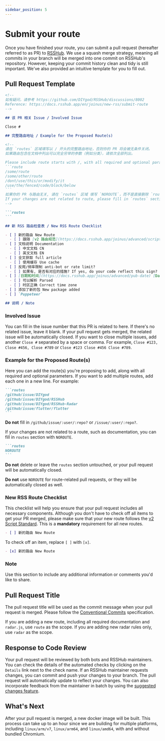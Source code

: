 ```yaml
---
sidebar_position: 5
---
```


# Submit your route

Once you have finished your route, you can submit a pull request (hereafter referred to as PR) to [RSSHub](https://github.com/DIYgod/RSSHub). We use a squash merge strategy, meaning all commits in your branch will be merged into one commit on RSSHub's repository. However, keeping your commit history clean and tidy is still important. We've also provided an intuitive template for you to fill out.

## Pull Request Template

````md
<!--
如有疑问，请参考 https://github.com/DIYgod/RSSHub/discussions/8002
Reference: https://docs.rsshub.app/en/joinus/new-rss/submit-route
-->

## 该 PR 相关 Issue / Involved Issue

Close #

## 完整路由地址 / Example for the Proposed Route(s)

<!--
请在 `routes` 区域填写以 / 开头的完整路由地址，否则你的 PR 将会被无条件关闭。
如果路由包含在文档中列出可以完全穷举的参数（例如分类），请依次全部列出。

Please include route starts with /, with all required and optional parameters in the `routes` section. Fail to comply will result in your pull request being closed automatically.
```route
/some/route
/some/other/route
/dont/use/this/or/modify/it
/use/the/fenced/code/block/below
```
如果你的 PR 与路由无关, 请在 `routes` 区域 填写 `NOROUTE`，而不是直接删除 `routes` 区域。否则你的 PR 将会被无条件关闭。
If your changes are not related to route, please fill in `routes` section with `NOROUTE`. Fail to comply will result in your PR being closed.
-->

```routes
```

## 新 RSS 路由检查表 / New RSS Route Checklist

- [ ] 新的路由 New Route
  - [ ] 跟随 [v2 路由规范](https://docs.rsshub.app/joinus/advanced/script-standard) Follows [v2 Script Standard](https://docs.rsshub.app/en/joinus/advanced/script-standard)
- [ ] 文档说明 Documentation
  - [ ] 中文文档 CN
  - [ ] 英文文档 EN
- [ ] 全文获取 full article
  - [ ] 使用缓存 Use cache
- [ ] 反爬/频率限制 anti-bot or rate limit?
  - [ ] 如果有, 是否有对应的措施? If yes, do your code reflect this sign?
- [ ] [日期和时间](https://docs.rsshub.app/joinus/advanced/pub-date) [Date and time](https://docs.rsshub.app/en/joinus/advanced/pub-date)
  - [ ] 可以解析 Parsed
  - [ ] 时区正确 Correct time zone
- [ ] 添加了新的包 New package added
- [ ] `Puppeteer`

## 说明 / Note
````

### Involved Issue

You can fill in the issue number that this PR is related to here. If there's no related issue, leave it blank. If your pull request gets merged, the related issue will be automatically closed. If you want to close multiple issues, add another `Close #` separated by a space or comma. For example, `Close #123, Close #456, Close #789` or `Close #123 Close #456 Close #789`.

### Example for the Proposed Route(s)

Here you can add the route(s) you're proposing to add, along with all required and optional parameters. If you want to add multiple routes, add each one in a new line. For example:

````md
```routes
/github/issue/DIYgod
/github/issue/DIYgod/RSSHub
/github/issue/DIYgod/RSSHub-Radar
/github/issue/flutter/flutter
```
````

**Do not** fill in `/github/issue/:user/:repo?` or `/issue/:user/:repo?`.

If your changes are not related to a route, such as documentation, you can fill in `routes` section with `NOROUTE`.

````md
```routes
NOROUTE
```
````

**Do not** delete or leave the `routes` section untouched, or your pull request will be automatically closed.

**Do not** use `NOROUTE` for route-related pull requests, or they will be automatically closed as well.

### New RSS Route Checklist

This checklist will help you ensure that your pull request includes all necessary components. Although you don't have to check off all items to get your PR merged, please make sure that your new route follows the [v2 Script Standard](/en/joinus/advanced/script-standard). This is a **mandatory** requirement for all new routes.

```md
- [ ] 新的路由 New Route
```

To check off an item, replace `[ ]` with `[x]`.

```md
- [x] 新的路由 New Route
```

### Note

Use this section to include any additional information or comments you'd like to share.

## Pull Request Title

The pull request title will be used as the commit message when your pull request is merged. Please follow the [Conventional Commits](https://www.conventionalcommits.org/en/v1.0.0/#summary) specification.

If you are adding a new route, including all required documentation and `radar.js`, use `route` as the scope. If you are adding new radar rules only, use `radar` as the scope.

## Response to Code Review

Your pull request will be reviewed by both bots and RSSHub maintainers. You can check the details of the automated checks by clicking on the `Details` link next to the check name.
If an RSSHub maintainer requests changes, you can commit and push your changes to your branch. The pull request will automatically update to reflect your changes. You can also incorporate feedback from the maintainer in batch by using the [suggested changes feature](https://docs.github.com/en/pull-requests/collaborating-with-pull-requests/reviewing-changes-in-pull-requests/incorporating-feedback-in-your-pull-request#applying-suggested-changes).

## What's Next

After your pull request is merged, a new docker image will be built. This process can take up to an hour since we are building for multiple platforms, including `linux/arm/v7`, `linux/arm64`, and `linux/amd64`, with and without bundled Chromium.

